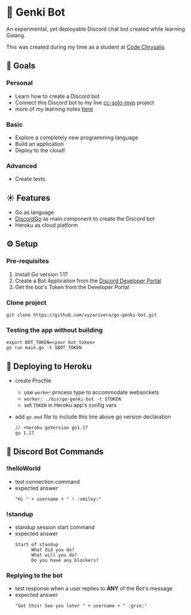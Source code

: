 # 🌟  Genki Bot

An experimental, yet deployable Discord chat bot created while learning Golang. 

This was created during my time as a student at [Code Chrysalis](https://github.com/codechrysalis)

## 🌙 Goals

### Personal

- Learn how to create a Discord bot
- Connect this Discord bot to my live [cc-solo-mvp](https://github.com/xyzarivera/cc-solo-mvp) project
- more of my learning notes [here](notes.md)

### Basic

- Explore a completely new programming language
- Build an application
- Deploy to the cloud!

### Advanced

- Create tests

## ☀️ Features

- Go as language
- [DiscordGo](https://github.com/bwmarrin/discordgo) as main component to create the Discord bot
- Heroku as cloud platform

## ⚙️ Setup

### Pre-requisites

1. Install Go version 1.17
2. Create a Bot Application from the [Discord Developer Portal](https://discord.com/developers/applications/)
3. Get the bot's Token from the Developer Portal

### Clone project

```
git clone https://github.com/xyzarivera/go-genki-bot.git

```

### Testing the app without building

```
export BOT_TOKEN=<your bot token>
go run main.go -t $BOT_TOKEN
```

## 🚀 Deploying to Heroku

- create Procfile
  - use `worker` process type to accommodate websockets
  - `worker: ./bin/go-genki-bot -t $TOKEN`
  - set `TOKEN` in Heroku app's config vars 

- add `go.mod` file to include this line above go version declaration
  ``` 
  // +heroku goVersion go1.17
  go 1.17
  ```

## 📖 Discord Bot Commands

### !helloWorld

- test connection command
- expected answer
  ```
  "Hi " + username + " ! :smiley:"
  ```

### !standup

- standup session start command
- expected answer
  ```
  Start of standup 
        What did you do?
        What will you do?
        Do you have any blockers?
  ```

### Replying to the bot

- test response when a user replies to **ANY** of the Bot's message
- expected answer 
  ```
  "Got this! See you later " + username + " :grin:"
  ```
